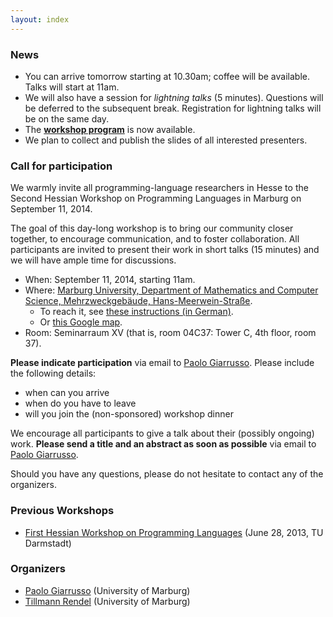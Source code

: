 ```yaml
---
layout: index
---
```


### News

* You can arrive tomorrow starting at 10.30am; coffee will be available. Talks will start at 11am.
* We will also have a session for *lightning talks* (5 minutes). Questions will be
deferred to the subsequent break. Registration for lightning talks will be on
the same day.
* The **[workshop program](abstracts.html)** is now available.
* We plan to collect and publish the slides of all interested presenters.

### Call for participation
We warmly invite all programming-language researchers in Hesse to the Second
Hessian Workshop on Programming Languages in Marburg on September 11, 2014.

The goal of this day-long workshop is to bring our community closer together, to
encourage communication, and to foster collaboration.
All participants are invited to present their work in short talks (15 minutes)
and we will have ample time for discussions.

* When: September 11, 2014, starting 11am.
* Where: [Marburg University, Department of Mathematics and Computer Science,
Mehrzweckgebäude, Hans-Meerwein-Straße](http://www.uni-marburg.de/fb12/kontakt_lageplan).
    - To reach it, see
  [these instructions (in German)](http://www.uni-marburg.de/fb12/kontakt_lageplan/zufahrt).
	- Or [this Google map](https://www.google.com/maps/ms?msid=204752222428341055162.000502b77a525cfddd387&msa=0).
* Room: Seminarraum XV (that is, room 04C37: Tower C, 4th floor, room 37).

**Please indicate participation** via email to [Paolo
Giarrusso](pgiarrusso@informatik.uni-marburg.de). Please include the following
details:

* when can you arrive
* when do you have to leave
* will you join the (non-sponsored) workshop dinner

We encourage all participants to give a talk about their (possibly ongoing)
work. **Please send a title and an abstract as soon as possible** via email to [Paolo
Giarrusso](pgiarrusso@informatik.uni-marburg.de).

Should you have any questions, please do not hesitate to contact any of the organizers.

### Previous Workshops
 * [First Hessian Workshop on Programming Languages](http://erdweg.org/HessPL/index.html) (June 28, 2013, TU Darmstadt)

### Organizers
* [Paolo Giarrusso](pgiarrusso@informatik.uni-marburg.de) (University of Marburg)
* [Tillmann Rendel](rendel@informatik.uni-marburg.de) (University of Marburg)

